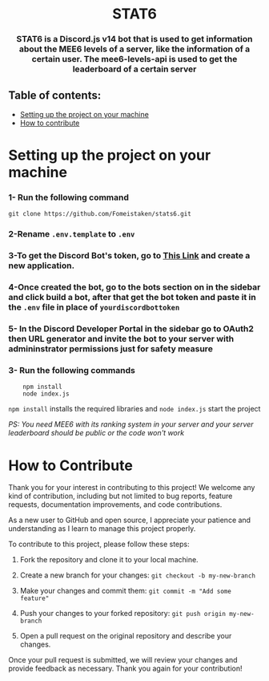 <h1 align=center>STAT6</h1>
<h3 align=center>STAT6 is a Discord.js v14 bot that is used to get information about the MEE6 levels of a server, like the information of a certain user. The mee6-levels-api is used to get the leaderboard of a certain server</h3>


## Table of contents:
- [Setting up the project on your machine](#setup)
- [How to contribute](#contribute)

# Setting up the project on your machine <a name="setup"></a>

### 1- Run the following command
    git clone https://github.com/Fomeistaken/stats6.git

### 2-Rename `.env.template` to `.env`
### 3-To get the Discord Bot's token, go to [This Link](https://discord.com/developers/applications) and create a new application.

### 4-Once created the bot, go to the bots section on in the sidebar and click build a bot, after that get the bot token and paste it in the `.env` file in place of `yourdiscordbottoken`

### 5- In the Discord Developer Portal in the sidebar go to OAuth2 then URL generator and invite the bot to your server with admininstrator permissions just for safety measure
### 3- Run the following commands
        npm install
        node index.js
`npm install` installs the required libraries and
`node index.js` start the project 

_PS: You need MEE6 with its ranking system in your server and your server leaderboard should be public or the code won't work_

# How to Contribute <a name="contribute"></a>
Thank you for your interest in contributing to this project! We welcome any kind of contribution, including but not limited to bug reports, feature requests, documentation improvements, and code contributions.

As a new user to GitHub and open source, I appreciate your patience and understanding as I learn to manage this project properly. 

To contribute to this project, please follow these steps:

1. Fork the repository and clone it to your local machine.

2. Create a new branch for your changes: `git checkout -b my-new-branch`

3. Make your changes and commit them: `git commit -m "Add some feature"`

4. Push your changes to your forked repository: `git push origin my-new-branch`

5. Open a pull request on the original repository and describe your changes.

Once your pull request is submitted, we will review your changes and provide feedback as necessary. Thank you again for your contribution!